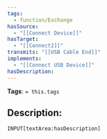 ```yaml
---
tags:
  - function/Exchange
hasSource:
  - "[[Connect Device]]"
hasTarget:
  - "[[Connect2]]"
transmits: "[[USB Cable End]]"
implements:
  - "[[Connect USB Device]]"
hasDescription: 
---
```

**Tags**: `= this.tags`
## Description:
`INPUT[textArea:hasDescription]`

